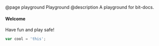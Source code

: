@page playground Playground
@description A playground for bit-docs.

#### Welcome

Have fun and play safe!

```js
var cool = 'this';
```
